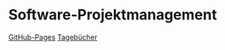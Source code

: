 # Software-Projektmanagement

[GitHub-Pages](https://rleikam.github.io/SW-PM-WS2018-Gruppe_1_4-2/#/)
[Tagebücher](https://rleikam.github.io/SW-PM-WS2018-Gruppe_1_4-2/#/Tagebücher)